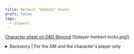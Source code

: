 ```yaml
---
title: Herbert "Dakota" Hicks
draft: false
tags:
  - players
---
```

[Character sheet on D&D Beyond](https://www.dndbeyond.com/characters/127981228)
![[player-herbert-hicks.jpg]]
<details>
	<summary>Backstory | For the DM and the character's player only</summary>
	<p>Coming soon.</p>
</details>